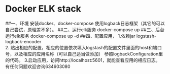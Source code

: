 # Docker ELK stack
##一、环境
     安装docker、docker-compose
     使用logback日志框架（其它的可以自己尝试，原理差不多）。
##二、运行elk服务
  docker-compose up
##三、后台运行elk服务
  docker-compose up -d
##四、配置应用，
   1.依赖jar
   logstash-logback-encoder     
   2. 贴出相应的配置，相应的位置依次填入logstash的配置文件里面的host和端口号，以及相应的应用名称（可以自己适当做添加）
        参照logbackConfiguration里的代码。
   3.启动应用，访问http://localhost:5601，就能查看应用的相应日志。
 有任何问题欢迎咨询634603080    
  
